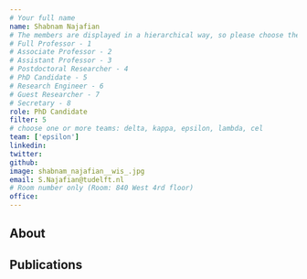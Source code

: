 ```yaml
---
# Your full name
name: Shabnam Najafian
# The members are displayed in a hierarchical way, so please choose the role and filter from this list:
# Full Professor - 1
# Associate Professor - 2
# Assistant Professor - 3
# Postdoctoral Researcher - 4
# PhD Candidate - 5
# Research Engineer - 6
# Guest Researcher - 7
# Secretary - 8
role: PhD Candidate
filter: 5
# choose one or more teams: delta, kappa, epsilon, lambda, cel
team: ['epsilon']
linkedin:
twitter:
github:
image: shabnam_najafian__wis_.jpg
email: S.Najafian@tudelft.nl
# Room number only (Room: 840 West 4rd floor)
office:
---
```


## About

[comment]: <> (Write a few or more words about yourself.)

## Publications

[comment]: <> (You don't have to write anything here, it will be automatically filled. )

